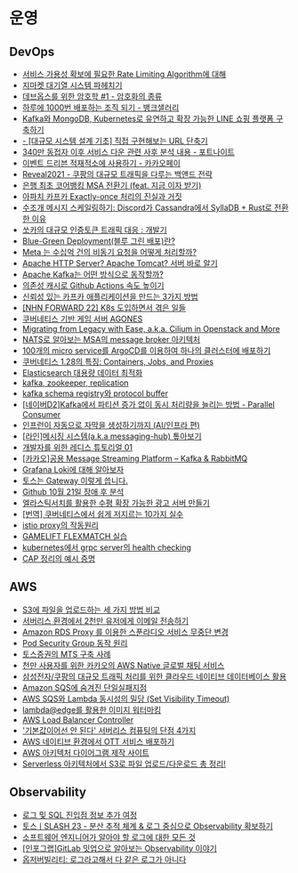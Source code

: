 # 운영

## DevOps

- [서비스 가용성 확보에 필요한 Rate Limiting Algorithm에 대해](https://www.mimul.com/blog/about-rate-limit-algorithm)
- [지마켓 대기열 시스템 파헤치기](https://dev.gmarket.com/46)
- [데브옵스를 위한 암호학 #1 - 암호화의 종류](https://www.whatap.io/ko/blog/170/index.html?utm_source=facebook&utm_medium=sns_ad&utm_campaign=whatap_blog&utm_content=password&fbclid=IwAR1zcWglv31T5wAFxIqxuIrrx3lljRpN916YQuP8HbEF08Cm0xBXkyyQNGE_aem_AZ386BZvmSSzGWA40sqK-IkUp3CUYy-lSu3elLbxgl2s7Yl5HwP3oHT2wrAFQEzyadj5bEzsZ8NeWi60GbSLi3V2)
- [하루에 1000번 배포하는 조직 되기 - 뱅크샐러리](https://blog.banksalad.com/tech/become-an-organization-that-deploys-1000-times-a-day)
- [Kafka와 MongoDB, Kubernetes로 유연하고 확장 가능한 LINE 쇼핑 플랫폼 구축하기](https://engineering.linecorp.com/ko/blog/line-shopping-platform-kafka-mongodb-kubernetes)
- [- [대규모 시스템 설계 기초] 직접 구현해보는 URL 단축기](https://songkg7.github.io/posts/URL-Shortener)
- [340만 동접자 이후 서비스 다운 관련 사후 분석 내용 - 포트나이트](https://www.fortnite.com/news/postmortem-of-service-outage-at-3-4m-ccu?lang=ko)
- [이벤트 드리븐 적재적소에 사용하기 - 카카오페이](https://tech.kakaopay.com/post/event-driven-architecture)
- [Reveal2021 - 쿠팡의 대규모 트래픽을 다루는 백앤드 전략](https://www.youtube.com/watch?v=qzHjK1-07fI)
- [은행 최초 코어뱅킹 MSA 전환기 (feat. 지금 이자 받기)](https://toss.tech/article/slash23-corebanking?utm_source=oneoneone)
- [아파치 카프카 Exactly-once 처리의 진실과 거짓](https://voidmainvoid.tistory.com/504)
- [수조개 메시지 스케일링하기: Discord가 Cassandra에서 SyllaDB + Rust로 전환한 이유](https://news.hada.io/topic?id=9611)
- [쏘카의 대규모 인증토큰 트래픽 대응 : 개발기](https://tech.socarcorp.kr/dev/2023/06/27/handling-authentication-token-traffic-01.html?utm_source=oneoneone)
- [Blue-Green Deployment(블루 그린 배포)란?](https://www.redhat.com/ko/topics/devops/what-is-blue-green-deployment)
- [Meta 는 수십억 건의 비동기 요청을 어떻게 처리할까?](https://careerly.co.kr/comments/90820?utm_campaign=user-share)
- [Apache HTTP Server? Apache Tomcat? 서버 바로 알기](https://tecoble.techcourse.co.kr/post/2021-05-24-apache-tomcat)
- [Apache Kafka는 어떤 방식으로 동작할까?](https://junghyungil.tistory.com/m/190)
- [의존성 캐시로 Github Actions 속도 높이기](https://sinwoobang.notion.site/Github-Actions-7ca7c1ddf2f74d24ab9173d1b5c97366)
- [신뢰성 있는 카프카 애플리케이션을 만드는 3가지 방법](https://youtu.be/7_VdIFH6M6Q?si=-DI1CaX6Z1b0AKFJ)
- [[NHN FORWARD 22] K8s 도입하면서 겪은 일들](https://www.youtube.com/watch?v=JBGsqsoGxEo)
- [쿠버네티스 기반 게임 서버 AGONES](https://gc.hosting.kr/blog-serverless-agnoes/)
- [Migrating from Legacy with Ease, a.k.a. Cilium in Openstack and More](https://youtu.be/9_hEEk3vUW8?si=tfQH1HcDQgepKr4z)
- [NATS로 알아보는 MSA의 message broker 아키텍처](https://medium.com/microservices-learning/building-a-microservices-architecture-with-nats-59fc8a4f331e)
- [100개의 micro service를 ArgoCD를 이용하여 하나의 클러스터에 배포하기](https://medium.com/@makdeniz_38312/how-to-deploy-100-microservices-into-1-cluster-with-argocd-38fbb00a9e64)
- [쿠버네티스 1.28의 특징: Containers, Jobs, and Proxies](https://medium.com/@seifeddinerajhi/kubernetes-1-28-new-features-for-sidecar-containers-jobs-and-proxies-1c30315243e9)
- [Elasticsearch 대용량 데이터 최적화](https://medium.com/@yannvds/optimizing-elasticsearch-for-high-volume-data-ingestion-a-use-case-at-exfo-2280139ee574?source=email-619cbfeff5b0-1694281392009-digest.reader--2280139ee574----4-98------------------274a0b35_9364_4fc9_ba16_bb41b88943c8-1)
- [kafka, zookeeper, replication](https://medium.com/@0joon/%EB%8B%B9%EC%8B%A0%EC%9D%80-kafka%EB%A5%BC-%EB%AF%BF%EC%8A%B5%EB%8B%88%EA%B9%8C-kafka%EC%99%80-zookeeper-%EA%B7%B8%EB%A6%AC%EA%B3%A0-replication-d0c396314b9a)
- [kafka schema registry와 protocol buffer](https://medium.com/@ninucium/is-using-kafka-with-schema-registry-and-protobuf-worth-it-part-1-1c4a9995a5d3)
- [[네이버D2]Kafka에서 파티션 증가 없이 동시 처리량을 늘리는 방법 - Parallel Consumer](https://d2.naver.com/helloworld/7181840)
- [인프런이 자동으로 자막을 생성하기까지 (AI/인프라 편)](https://tech.inflab.com/20231031-inflearn-subtitle/)
- [[라인]메시징 시스템(a.k.a messaging-hub) 톺아보기](https://engineering.linecorp.com/ko/blog/about-messaging-hub-2)
- [개발자를 위한 레디스 튜토리얼 01](https://meetup.nhncloud.com/posts/224)
- [[카카오]공용 Message Streaming Platform – Kafka & RabbitMQ](https://tech.kakao.com/2021/12/23/kafka-rabbitmq/)
- [Grafana Loki에 대해 알아보자](https://devocean.sk.com/blog/techBoardDetail.do?ID=163964)
- [토스는 Gateway 이렇게 씁니다.](https://toss.tech/article/slash23-server?fbclid=IwAR09wlHNq1t6p5cY_WK_NYnM5J0Dj1iXdcnD)
- [Github 10월 21일 장애 후 분석](https://github.blog/2018-10-30-oct21-post-incident-analysis/)
- [엘라스틱서치를 활용한 수평 확장 가능한 광고 서버 만들기](https://hyperconnect.github.io/2023/06/21/exploring-devrel-culture.html)
- [[번역] 쿠버네티스에서 쉽게 저지르는 10가지 실수](https://coffeewhale.com/kubernetes/mistake/2020/11/29/mistake-10)
- [istio proxy의 작동원리](https://brunch.co.kr/@growthminder/84)
- [GAMELIFT FLEXMATCH 실습](https://aws-samples.github.io/aws-gamelift-sample/ko/flexmatch/)
- [kubernetes에서 grpc server의 health checking](https://kubernetes.io/blog/2018/10/01/health-checking-grpc-servers-on-kubernetes/)
- [CAP 정리의 예시 증명](https://mwhittaker.github.io/blog/an_illustrated_proof_of_the_cap_theorem/)

## AWS

- [S3에 파일을 업로드하는 세 가지 방법 비교](https://techblog.woowahan.com/11392/?utm_source=oneoneone)
- [서버리스 환경에서 2천만 유저에게 이메일 전송하기](https://medium.com/stayge-labs/send-email-to-20m-users-with-serverless-bf76dca9953d)
- [Amazon RDS Proxy 를 이용한 스푼라디오 서비스 무중단 변경](https://medium.com/spoontech/amazon-rds-proxy-%EB%A5%BC-%EC%9D%B4%EC%9A%A9%ED%95%9C-%EC%8A%A4%ED%91%BC%EB%9D%BC%EB%94%94%EC%98%A4-%EC%84%9C%EB%B9%84%EC%8A%A4-%EB%AC%B4%EC%A4%91%EB%8B%A8-%EB%B3%80%EA%B2%BD-d4cfb93b2766)
- [Pod Security Group 동작 원리](https://brunch.co.kr/@growthminder/103)
- [토스증권의 MTS 구축 사례](https://youtu.be/DQFroVSkqJM?si=qvtqcna-peNVcryR)
- [천만 사용자를 위한 카카오의 AWS Native 글로벌 채팅 서비스](https://youtu.be/BG7U3zXJ39M?si=JrxLMNtkTLKhES47)
- [삼성전자/쿠팡의 대규모 트래픽 처리를 위한 클라우드 네이티브 데이터베이스 활용](https://youtu.be/zcSenGJb3aA?si=-9jdHo22zUdcu3ls)
- [Amazon SQS에 숨겨진 단일실패지점](https://medium.com/zigbang/amazon-sqs%EC%97%90-%EC%88%A8%EA%B2%A8%EC%A7%84-%EB%8B%A8%EC%9D%BC%EC%8B%A4%ED%8C%A8%EC%A7%80%EC%A0%90-8d088ed8f358)
- [AWS SQS와 Lambda 동시성의 밀당 (Set Visibility Timeout)](https://medium.com/zigbang/aws-sqs%EC%99%80-lambda-%EB%8F%99%EC%8B%9C%EC%84%B1%EC%9D%98-%EB%B0%80%EB%8B%B9-set-visibility-timeout-2e8f630b0159)
- [lambda@edge를 활용한 이미지 워터마킹](https://medium.com/zigbang/lambda-edge%EB%A5%BC-%ED%99%9C%EC%9A%A9%ED%95%9C-%EC%9D%B4%EB%AF%B8%EC%A7%80-%EC%9B%8C%ED%84%B0%EB%A7%88%ED%82%B9-41f1cb282682)
- [AWS Load Balancer Controller](https://brunch.co.kr/@growthminder/101)
- ['기본값이어선 안 된다' 서버리스 컴퓨팅의 단점 4가지](https://www.ciokorea.com/news/305359)
- [AWS 네이티브 환경에서 OTT 서비스 배포하기](https://jaehyeong.tistory.com/30)
- [AWS 아키텍처 다이어그램 제작 사이트](https://www.cloudcraft.co)
- [Serverless 아키텍처에서 S3로 파일 업로드/다운로드 총 정리!](https://www.youtube.com/watch?v=f9LZWCSgojE)

## Observability

- [로그 및 SQL 진입점 정보 추가 여정](https://techblog.woowahan.com/13429/?fbclid=IwAR21CVpCYZwGvhr50rHKazhOkKg5GLTrjqedDCI8A2Vby9OfDkzeIqHRMWo)
- [토스ㅣSLASH 23 - 분산 추적 체계 & 로그 중심으로 Observability 확보하기](https://www.youtube.com/watch?v=Ifz0LsfAG94)
- [소프트웨어 엔지니어가 알아야 할 로그에 대한 모든 것](https://medium.com/rate-labs/%EC%86%8C%ED%94%84%ED%8A%B8%EC%9B%A8%EC%96%B4-%EC%97%94%EC%A7%80%EB%8B%88%EC%96%B4%EA%B0%80-%EC%95%8C%EC%95%84%EC%95%BC-%ED%95%A0-%EB%A1%9C%EA%B7%B8%EC%97%90-%EB%8C%80%ED%95%9C-%EB%AA%A8%EB%93%A0-%EA%B2%83-11513af8b998)
- [[인포그랩]GitLab 밋업으로 알아보는 Observability 이야기](https://insight.infograb.net/blog/2023/05/25/gitlab-korea-observability/)
- [옵저버빌리티: 로그라고해서 다 같은 로그가 아니다](https://netmarble.engineering/observability-logging-a/)

